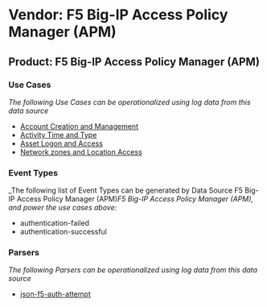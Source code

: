 Vendor: F5 Big-IP Access Policy Manager (APM)
=============================================
Product: F5 Big-IP Access Policy Manager (APM)
----------------------------------------------

### Use Cases

_The following Use Cases can be operationalized using log data from this data source_

* [Account Creation and Management](../UseCases/usecase_account_creation_and_management.md)
* [Activity Time  and Type](../UseCases/usecase_activity_time__and_type.md)
* [Asset Logon and Access](../UseCases/usecase_asset_logon_and_access.md)
* [Network zones and Location Access](../UseCases/usecase_network_zones_and_location_access.md)


### Event Types

_The following list of Event Types can be generated by Data Source F5 Big-IP Access Policy Manager (APM)_F5 Big-IP Access Policy Manager (APM), and power the use cases above:_

- authentication-failed
- authentication-successful


### Parsers

_The following Parsers can be operationalized using log data from this data source_

* [json-f5-auth-attempt](../Parsers/parserContent_json-f5-auth-attempt.md)
